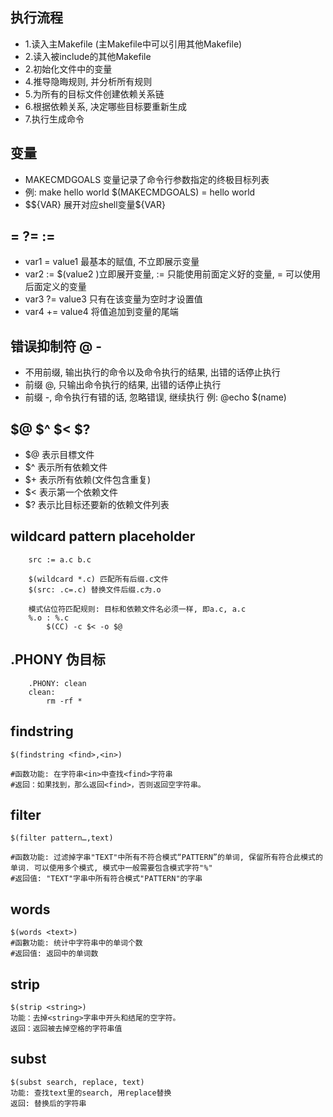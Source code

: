 ## 执行流程

- 1.读入主Makefile (主Makefile中可以引用其他Makefile)
- 2.读入被include的其他Makefile
- 2.初始化文件中的变量
- 4.推导隐晦规则, 并分析所有规则
- 5.为所有的目标文件创建依赖关系链
- 6.根据依赖关系, 决定哪些目标要重新生成
- 7.执行生成命令

## 变量

* MAKECMDGOALS  变量记录了命令行参数指定的终极目标列表
* 例: make hello world  $(MAKECMDGOALS) = hello world
* \$\${VAR} 展开对应shell变量${VAR}

## = ?= :=

* var1 = value1 最基本的赋值, 不立即展示变量
* var2 := $(value2 )立即展开变量,  := 只能使用前面定义好的变量, = 可以使用后面定义的变量
* var3 ?= value3 只有在该变量为空时才设置值
* var4 += value4 将值追加到变量的尾端

## 错误抑制符 @ -

* 不用前缀, 输出执行的命令以及命令执行的结果, 出错的话停止执行
* 前缀 @, 只输出命令执行的结果, 出错的话停止执行
* 前缀 -, 命令执行有错的话, 忽略错误, 继续执行 例: @echo $(name)

## $@ $^ $< $?

* $@ 表示目標文件
* $^ 表示所有依赖文件
* $+ 表示所有依赖(文件包含重复)
* $< 表示第一个依赖文件
* $? 表示比目标还要新的依赖文件列表

## wildcard pattern placeholder
```
    src := a.c b.c 

    $(wildcard *.c) 匹配所有后缀.c文件
    $(src: .c=.c) 替换文件后缀.c为.o

    模式佔位符匹配规则: 目标和依赖文件名必须一样, 即a.c, a.c
    %.o : %.c
        $(CC) -c $< -o $@
```

## .PHONY 伪目标
```
    .PHONY: clean
    clean: 
        rm -rf *
```

## findstring

    $(findstring <find>,<in>) 
    
    #函数功能: 在字符串<in>中查找<find>字符串
    #返回：如果找到，那么返回<find>，否则返回空字符串。

## filter

    $(filter pattern…,text)
    
    #函数功能: 过滤掉字串"TEXT"中所有不符合模式“PATTERN”的单词, 保留所有符合此模式的单词. 可以使用多个模式, 模式中一般需要包含模式字符"%"
    #返回值: "TEXT"字串中所有符合模式"PATTERN"的字串

## words

    $(words <text>)
    #函數功能: 统计中字符串中的单词个数
    #返回值: 返回中的单词数

## strip

    $(strip <string>)
    功能：去掉<string>字串中开头和结尾的空字符。
    返回：返回被去掉空格的字符串值

## subst

    $(subst search, replace, text)
    功能: 查找text里的search, 用replace替换
    返回: 替换后的字符串
